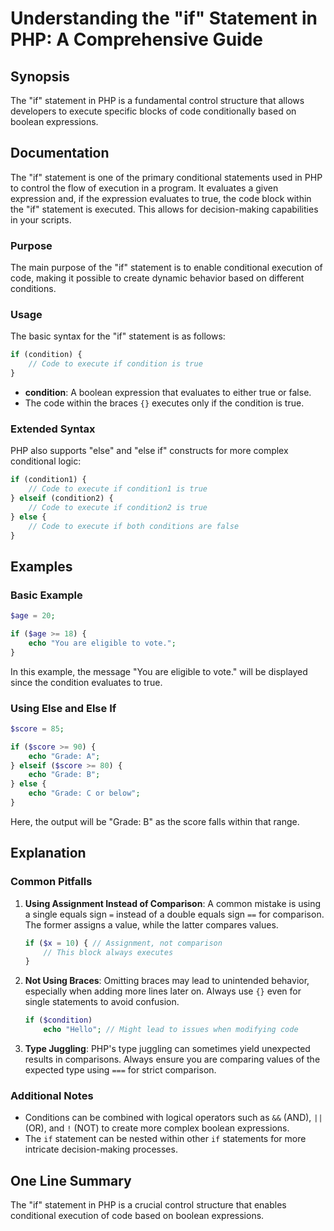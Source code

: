 <!--
Meta Description: # Understanding the "if" Statement in PHP: A Comprehensive Guide ## Synopsis The "if" statement in PHP is a fundamental control structure that allows ...
Meta Keywords: php, code, statement, true, condition
-->

# Understanding the "if" Statement in PHP: A Comprehensive Guide

## Synopsis
The "if" statement in PHP is a fundamental control structure that allows developers to execute specific blocks of code conditionally based on boolean expressions.

## Documentation
The "if" statement is one of the primary conditional statements used in PHP to control the flow of execution in a program. It evaluates a given expression and, if the expression evaluates to true, the code block within the "if" statement is executed. This allows for decision-making capabilities in your scripts.

### Purpose
The main purpose of the "if" statement is to enable conditional execution of code, making it possible to create dynamic behavior based on different conditions.

### Usage
The basic syntax for the "if" statement is as follows:

```php
if (condition) {
    // Code to execute if condition is true
}
```

- **condition**: A boolean expression that evaluates to either true or false.
- The code within the braces `{}` executes only if the condition is true.

### Extended Syntax
PHP also supports "else" and "else if" constructs for more complex conditional logic:

```php
if (condition1) {
    // Code to execute if condition1 is true
} elseif (condition2) {
    // Code to execute if condition2 is true
} else {
    // Code to execute if both conditions are false
}
```

## Examples

### Basic Example
```php
$age = 20;

if ($age >= 18) {
    echo "You are eligible to vote.";
}
```
In this example, the message "You are eligible to vote." will be displayed since the condition evaluates to true.

### Using Else and Else If
```php
$score = 85;

if ($score >= 90) {
    echo "Grade: A";
} elseif ($score >= 80) {
    echo "Grade: B";
} else {
    echo "Grade: C or below";
}
```
Here, the output will be "Grade: B" as the score falls within that range.

## Explanation
### Common Pitfalls
1. **Using Assignment Instead of Comparison**: A common mistake is using a single equals sign `=` instead of a double equals sign `==` for comparison. The former assigns a value, while the latter compares values.
   ```php
   if ($x = 10) { // Assignment, not comparison
       // This block always executes
   }
   ```

2. **Not Using Braces**: Omitting braces may lead to unintended behavior, especially when adding more lines later on. Always use `{}` even for single statements to avoid confusion.
   ```php
   if ($condition)
       echo "Hello"; // Might lead to issues when modifying code
   ```

3. **Type Juggling**: PHP's type juggling can sometimes yield unexpected results in comparisons. Always ensure you are comparing values of the expected type using `===` for strict comparison.

### Additional Notes
- Conditions can be combined with logical operators such as `&&` (AND), `||` (OR), and `!` (NOT) to create more complex boolean expressions.
- The `if` statement can be nested within other `if` statements for more intricate decision-making processes.

## One Line Summary
The "if" statement in PHP is a crucial control structure that enables conditional execution of code based on boolean expressions.